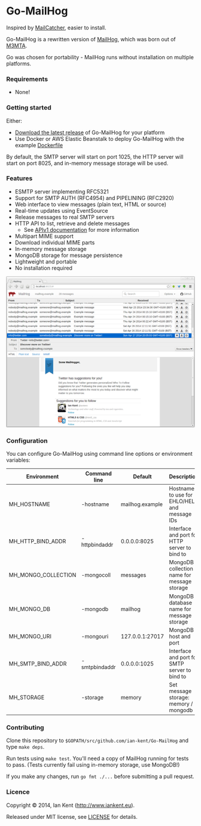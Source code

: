 Go-MailHog
=========

Inspired by [MailCatcher](http://mailcatcher.me/), easier to install.

Go-MailHog is a rewritten version of [MailHog](https://github.com/ian-kent/MailHog), which was born out of [M3MTA](https://github.com/ian-kent/M3MTA).

Go was chosen for portability - MailHog runs without installation on multiple platforms.

### Requirements

* None!

### Getting started

Either:

* [Download the latest release](RELEASES.md) of Go-MailHog for your platform
* Use Docker or AWS Elastic Beanstalk to deploy Go-MailHog with the example [Dockerfile](Dockerfile)

By default, the SMTP server will start on port 1025, the HTTP server will start
on port 8025, and in-memory message storage will be used.

### Features

* ESMTP server implementing RFC5321
* Support for SMTP AUTH (RFC4954) and PIPELINING (RFC2920)
* Web interface to view messages (plain text, HTML or source)
* Real-time updates using EventSource
* Release messages to real SMTP servers
* HTTP API to list, retrieve and delete messages
  * See [APIv1 documentation](APIv1.md) for more information
* Multipart MIME support
* Download individual MIME parts
* In-memory message storage
* MongoDB storage for message persistence
* Lightweight and portable
* No installation required

![Screenshot of MailHog web interface](/images/MailHog.png "MailHog web interface")

### Configuration

You can configure Go-MailHog using command line options or environment variables:

| Environment         | Command line  | Default         | Description
| ------------------- | ------------- | --------------- | -----------
| MH_HOSTNAME         | -hostname     | mailhog.example | Hostname to use for EHLO/HELO and message IDs
| MH_HTTP_BIND_ADDR   | -httpbindaddr | 0.0.0.0:8025    | Interface and port for HTTP server to bind to
| MH_MONGO_COLLECTION | -mongocoll    | messages        | MongoDB collection name for message storage
| MH_MONGO_DB         | -mongodb      | mailhog         | MongoDB database name for message storage
| MH_MONGO_URI        | -mongouri     | 127.0.0.1:27017 | MongoDB host and port
| MH_SMTP_BIND_ADDR   | -smtpbindaddr | 0.0.0.0:1025    | Interface and port for SMTP server to bind to
| MH_STORAGE          | -storage      | memory          | Set message storage: memory / mongodb

### Contributing

Clone this repository to ```$GOPATH/src/github.com/ian-kent/Go-MailHog``` and type ```make deps```.

Run tests using ```make test```. You'll need a copy of MailHog running for tests to pass.
(Tests currently fail using in-memory storage, use MongoDB!)

If you make any changes, run ```go fmt ./...``` before submitting a pull request.

### Licence

Copyright ©‎ 2014, Ian Kent (http://www.iankent.eu).

Released under MIT license, see [LICENSE](license) for details.
